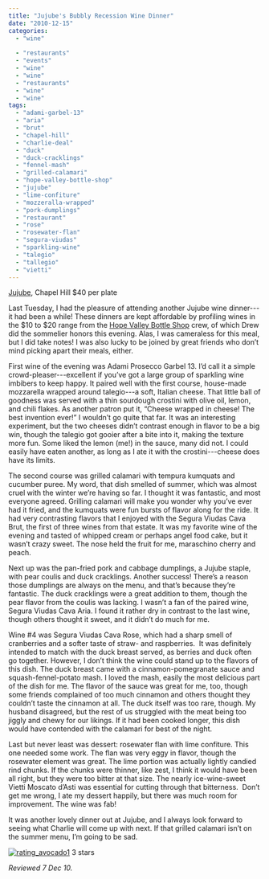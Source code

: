 ```yaml
---
title: "Jujube's Bubbly Recession Wine Dinner"
date: "2010-12-15"
categories:
  - "wine"
  
  - "restaurants"
  - "events"
  - "wine"
  - "wine"
  - "restaurants"
  - "wine"
  - "wine"
tags:
  - "adami-garbel-13"
  - "aria"
  - "brut"
  - "chapel-hill"
  - "charlie-deal"
  - "duck"
  - "duck-cracklings"
  - "fennel-mash"
  - "grilled-calamari"
  - "hope-valley-bottle-shop"
  - "jujube"
  - "lime-confiture"
  - "mozzeralla-wrapped"
  - "pork-dumplings"
  - "restaurant"
  - "rose"
  - "rosewater-flan"
  - "segura-viudas"
  - "sparkling-wine"
  - "talegio"
  - "tallegio"
  - "vietti"
---
```


[Jujube](http://jujuberestaurant.com/), Chapel Hill $40 per plate

Last Tuesday, I had the pleasure of attending another Jujube wine dinner---it had been a while! These dinners are kept affordable by profiling wines in the $10 to $20 range from the [Hope Valley Bottle Shop](http://www.hvbottleshop.com/) crew, of which Drew did the sommelier honors this evening. Alas, I was cameraless for this meal, but I did take notes! I was also lucky to be joined by great friends who don’t mind picking apart their meals, either.

First wine of the evening was Adami Prosecco Garbel 13. I’d call it a simple crowd-pleaser---excellent if you’ve got a large group of sparkling wine imbibers to keep happy. It paired well with the first course, house-made mozzarella wrapped around talegio---a soft, Italian cheese. That little ball of goodness was served with a thin sourdough crostini with olive oil, lemon, and chili flakes. As another patron put it, “Cheese wrapped in cheese! The best invention ever!” I wouldn’t go quite that far. It was an interesting experiment, but the two cheeses didn’t contrast enough in flavor to be a big win, though the talegio got gooier after a bite into it, making the texture more fun. Some liked the lemon (me!) in the sauce, many did not. I could easily have eaten another, as long as I ate it with the crostini---cheese does have its limits.

The second course was grilled calamari with tempura kumquats and cucumber puree. My word, that dish smelled of summer, which was almost cruel with the winter we’re having so far. I thought it was fantastic, and most everyone agreed. Grilling calamari will make you wonder why you’ve ever had it fried, and the kumquats were fun bursts of flavor along for the ride. It had very contrasting flavors that I enjoyed with the Segura Viudas Cava Brut, the first of three wines from that estate. It was my favorite wine of the evening and tasted of whipped cream or perhaps angel food cake, but it wasn’t crazy sweet. The nose held the fruit for me, maraschino cherry and peach.

Next up was the pan-fried pork and cabbage dumplings, a Jujube staple, with pear coulis and duck cracklings. Another success! There’s a reason those dumplings are always on the menu, and that’s because they’re fantastic. The duck cracklings were a great addition to them, though the pear flavor from the coulis was lacking. I wasn’t a fan of the paired wine, Segura Viudas Cava Aria. I found it rather dry in contrast to the last wine, though others thought it sweet, and it didn’t do much for me.

Wine #4 was Segura Viudas Cava Rose, which had a sharp smell of cranberries and a softer taste of straw- and raspberries.  It was definitely intended to match with the duck breast served, as berries and duck often go together. However, I don’t think the wine could stand up to the flavors of this dish. The duck breast came with a cinnamon-pomegranate sauce and squash-fennel-potato mash. I loved the mash, easily the most delicious part of the dish for me. The flavor of the sauce was great for me, too, though some friends complained of too much cinnamon and others thought they couldn’t taste the cinnamon at all. The duck itself was too rare, though. My husband disagreed, but the rest of us struggled with the meat being too jiggly and chewy for our likings. If it had been cooked longer, this dish would have contended with the calamari for best of the night.

Last but never least was dessert: rosewater flan with lime confiture. This one needed some work. The flan was very eggy in flavor, though the rosewater element was great. The lime portion was actually lightly candied rind chunks. If the chunks were thinner, like zest, I think it would have been all right, but they were too bitter at that size. The nearly ice-wine-sweet Vietti Moscato d’Asti was essential for cutting through that bitterness.  Don’t get me wrong, I ate my dessert happily, but there was much room for improvement. The wine was fab!

It was another lovely dinner out at Jujube, and I always look forward to seeing what Charlie will come up with next. If that grilled calamari isn’t on the summer menu, I’m going to be sad.




<div class="caption">

[![](http://s3.amazonaws.com/thegourmez-wpmedia/2009/02/rating_avocado1.gif "rating_avocado1")](http://s3.amazonaws.com/thegourmez-wpmedia/2009/02/rating_avocado1.gif) 3 stars</div>


_Reviewed 7 Dec 10._

